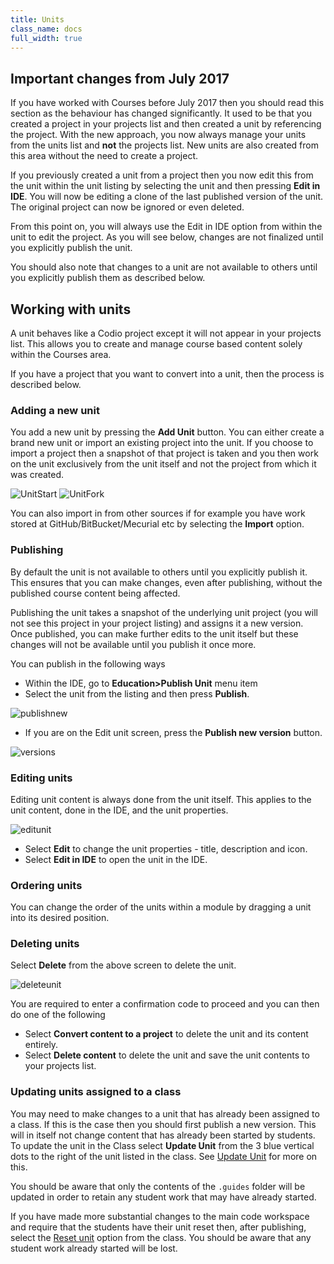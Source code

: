 ```yaml
---
title: Units
class_name: docs
full_width: true
---
```


## Important changes from July 2017

If you have worked with Courses before July 2017 then you should read this section as the behaviour has changed significantly. It used to be that you created a project in your projects list and then created a unit by referencing the project. With the new approach, you now always manage your units from the units list and **not** the projects list. New units are also created from this area without the need to create a project.

If you previously created a unit from a project then you now edit this from the unit within the unit listing by selecting the unit and then pressing **Edit in IDE**. You will now be editing a clone of the last published version of the unit. The original project can now be ignored or even deleted.

From this point on, you will always use the Edit in IDE option from within the unit to edit the project. As you will see below, changes are not finalized until you explicitly publish the unit.

You should also note that changes to a unit are not available to others until you explicitly publish them as described below.

## Working with units
A unit behaves like a Codio project except it will not appear in your projects list. This allows you to create and manage course based content solely within the Courses area.

If you have a project that you want to convert into a unit, then the process is described below.

### Adding a new unit
You add a new unit by pressing the **Add Unit** button. You can either create a brand new unit or import an existing project into the unit. If you choose to import a project then a snapshot of that project is taken and you then work on the unit exclusively from the unit itself and not the project from which it was created.


<img alt="UnitStart" src="/img/docs/unitstart.png" class="simple"/>

<img alt="UnitFork" src="/img/docs/unitfork.png" class="simple"/>

You can also import in from other sources if for example you have work stored at GitHub/BitBucket/Mecurial etc by selecting the **Import** option.

### Publishing
By default the unit is not available to others until you explicitly publish it. This ensures that you can make changes, even after publishing, without the published course content being affected.

Publishing the unit takes a snapshot of the underlying unit project (you will not see this project in your project listing) and assigns it a new version. Once published, you can make further edits to the unit itself but these changes will not be available until you publish it once more.

You can publish in the following ways

- Within the IDE, go to **Education>Publish Unit** menu item
- Select the unit from the listing and then press **Publish**.

<img alt="publishnew" src="/img/docs/publishnew.png" class="simple"/>

- If you are on the Edit unit screen, press the **Publish new version** button.

<img alt="versions" src="/img/docs/versions.png" class="simple"/>

### Editing units

Editing unit content is always done from the unit itself. This applies to the unit content, done in the IDE, and the unit properties.

<img alt="editunit" src="/img/docs/editunit.png" class="simple"/>

- Select **Edit** to change the unit properties - title, description and icon.
- Select **Edit in IDE** to open the unit in the IDE. 

### Ordering units
You can change the order of the units within a module by dragging a unit into its desired position.

### Deleting units
Select **Delete** from the above screen to delete the unit. 

<img alt="deleteunit" src="/img/docs/deleteunit.png" class="simple"/>

You are required to enter a confirmation code to proceed and you can then do one of the following

- Select **Convert content to a project** to delete the unit and its content entirely. 
- Select **Delete content** to delete the unit and save the unit contents to your projects list. 

### Updating units assigned to a class
You may need to make changes to a unit that has already been assigned to a class. If this is the case then you should first publish a new version. This will in itself not change content that has already been started by students. To update the unit in the Class select **Update Unit** from the 3 blue vertical dots to the right of the unit listed in the class. See [Update Unit](/docs/teacher/classes/updateunit/) for more on this.

You should be aware that only the contents of the `.guides` folder will be updated in order to retain any student work that may have already started.

If you have made more substantial changes to the main code workspace and require that the students have their unit reset then, after publishing,  select the [Reset unit](/docs/teacher/classes/reset-unit) option from the class. You should be aware that any student work already started will be lost. 